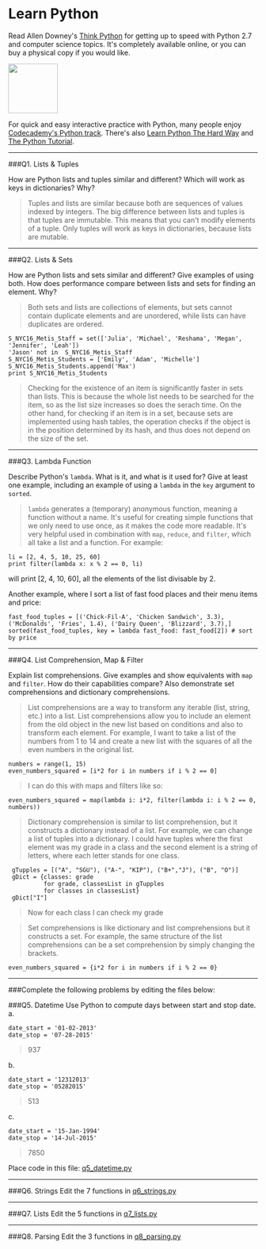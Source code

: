 # Learn Python

Read Allen Downey's [Think Python](http://www.greenteapress.com/thinkpython/) for getting up to speed with Python 2.7 and computer science topics. It's completely available online, or you can buy a physical copy if you would like.

<a href="http://www.greenteapress.com/thinkpython/"><img src="img/think_python.png" style="width: 100px;" target="_blank"></a>

For quick and easy interactive practice with Python, many people enjoy [Codecademy's Python track](http://www.codecademy.com/en/tracks/python). There's also [Learn Python The Hard Way](http://learnpythonthehardway.org/book/) and [The Python Tutorial](https://docs.python.org/2/tutorial/).

---

###Q1. Lists &amp; Tuples

How are Python lists and tuples similar and different? Which will work as keys in dictionaries? Why?

> Tuples and lists are similar because both are sequences of values indexed by integers. The big difference between lists and tuples is that tuples are immutable. This means that you can't modify elements of a tuple. Only tuples will work as keys in dictionaries, because lists are mutable. 

---

###Q2. Lists &amp; Sets

How are Python lists and sets similar and different? Give examples of using both. How does performance compare between lists and sets for finding an element. Why?

> Both sets and lists are collections of elements, but sets cannot contain duplicate elements and are unordered, while lists can have duplicates are ordered. 

``` 
S_NYC16_Metis_Staff = set(['Julia', 'Michael', 'Reshama', 'Megan', 'Jennifer', 'Leah'])
'Jason' not in  S_NYC16_Metis_Staff
S_NYC16_Metis_Students = ['Emily', 'Adam', 'Michelle']
S_NYC16_Metis_Students.append('Max')
print S_NYC16_Metis_Students
```

> Checking for the existence of an item is significantly faster in sets than lists. This is because the whole list needs to be searched for the item, so as the list size increases so does the serach time. On the other hand, for checking if an item is in a set, because sets are implemented using hash tables, the operation checks if the object is in the position determined by its hash, and thus does not depend on the size of the set. 

---

###Q3. Lambda Function

Describe Python's `lambda`. What is it, and what is it used for? Give at least one example, including an example of using a `lambda` in the `key` argument to `sorted`.

> `lambda` generates a (temporary) anonymous function, meaning a function without a name. It's useful for creating simple functions that we only need to use once, as it makes the code more readable. It's very helpful used in combination with `map`, `reduce`, and `filter`, which all take a list and a function. For example: 

```
li = [2, 4, 5, 10, 25, 60]
print filter(lambda x: x % 2 == 0, li) 
``` 

will print [2, 4, 10, 60], all the elements of the list divisable by 2. 

Another example, where I sort a list of fast food places and their menu items and price:

```
fast_food_tuples = [('Chick-Fil-A', 'Chicken Sandwich', 3.3), ('McDonalds', 'Fries', 1.4), ('Dairy Queen', 'Blizzard', 3.7),]
sorted(fast_food_tuples, key = lambda fast_food: fast_food[2]) # sort by price
```

---

###Q4. List Comprehension, Map &amp; Filter

Explain list comprehensions. Give examples and show equivalents with `map` and `filter`. How do their capabilities compare? Also demonstrate set comprehensions and dictionary comprehensions.

> List comprehensions are a way to transform any iterable (list, string, etc.) into a list. List comprehensions allow you to include an element from the old object in the new list based on conditions and also to transform each element. For example, I want to take a list of the numbers from 1 to 14 and create a new list with the squares of all the even numbers in the original list. 

```
numbers = range(1, 15)
even_numbers_squared = [i*2 for i in numbers if i % 2 == 0]
```

> I can do this with maps and filters like so:   

```
even_numbers_squared = map(lambda i: i*2, filter(lambda i: i % 2 == 0, numbers))
```

> Dictionary comprehension is similar to list comprehension, but it constructs a dictionary instead of a list. For example, we can change a list of tuples into a dictionary. I could have tuples where the first element was my grade in a class and the second element is a string of letters, where each letter stands for one class.

```
 gTupples = [("A", "SGU"), ("A-", "KIP"), ("B+","J"), ("B", "O")]
 gDict = {classes: grade
          for grade, classesList in gTupples
          for classes in classesList}
 gDict["I"]
```
> Now for each class I can check my grade
 
> Set comprehensions is like dictionary and list comprehensions but it constructs a set. For example, the same structure of the list comprehensions can be a set comprehension by simply changing the brackets. 

`even_numbers_squared = {i*2 for i in numbers if i % 2 == 0}`

 
 
---

###Complete the following problems by editing the files below:

###Q5. Datetime
Use Python to compute days between start and stop date.   
a.  

```
date_start = '01-02-2013'    
date_stop = '07-28-2015'
```

> 937

b.  
```
date_start = '12312013'  
date_stop = '05282015'  
```

> 513

c.  
```
date_start = '15-Jan-1994'      
date_stop = '14-Jul-2015'  
```

> 7850

Place code in this file: [q5_datetime.py](python/q5_datetime.py)

---

###Q6. Strings
Edit the 7 functions in [q6_strings.py](python/q6_strings.py)

---

###Q7. Lists
Edit the 5 functions in [q7_lists.py](python/q7_lists.py)

---

###Q8. Parsing
Edit the 3 functions in [q8_parsing.py](python/q8_parsing.py)





